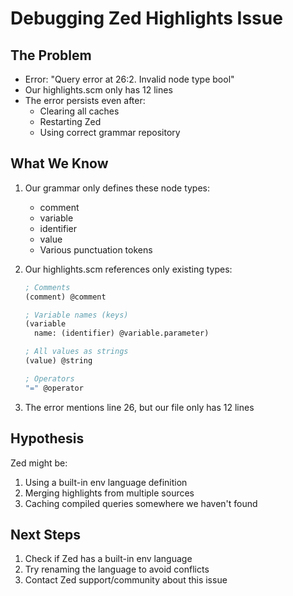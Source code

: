 # Debugging Zed Highlights Issue

## The Problem
- Error: "Query error at 26:2. Invalid node type bool"
- Our highlights.scm only has 12 lines
- The error persists even after:
  - Clearing all caches
  - Restarting Zed
  - Using correct grammar repository

## What We Know
1. Our grammar only defines these node types:
   - comment
   - variable
   - identifier
   - value
   - Various punctuation tokens

2. Our highlights.scm references only existing types:
   ```scheme
   ; Comments
   (comment) @comment
   
   ; Variable names (keys)
   (variable
     name: (identifier) @variable.parameter)
   
   ; All values as strings
   (value) @string
   
   ; Operators
   "=" @operator
   ```

3. The error mentions line 26, but our file only has 12 lines

## Hypothesis
Zed might be:
1. Using a built-in env language definition
2. Merging highlights from multiple sources
3. Caching compiled queries somewhere we haven't found

## Next Steps
1. Check if Zed has a built-in env language
2. Try renaming the language to avoid conflicts
3. Contact Zed support/community about this issue